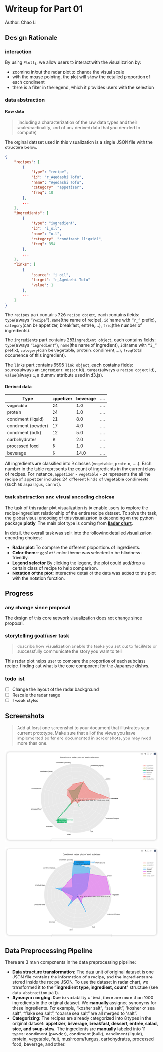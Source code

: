 # Writeup for Part 01
Author: Chao Li

## Design Rationale

### interaction

By using `Plotly`, we allow users to interact with the visualization by:

- zooming in/out the radar plot to change the visual scale
- with the mouse pointing, the plot will show the detailed proportion of each condiment
- there is a filter in the legend, which it provides users with the selection

### data abstraction

#### Raw data

> (including a characterization of the raw data types and their scale/cardinality, and of any derived data that you decided to compute)

The orginal dataset used in this visualization is a single JSON file with the structure below.

```json
{
    "recipes": [
        {
            "type": "recipe",
            "id": "r_Agedashi Tofu",
            "name": "Agedashi Tofu",
            "category": "appetizer",
            "freq": 10
        },
        ...
    ],
    "ingredients": [
        {
            "type": "ingredient",
            "id": "i_oil",
            "name": "oil",
            "category": "condiment (liquid)",
            "freq": 354
        },
        ...
    ],
    "links": [
        {
            "source": "i_oil",
            "target": "r_Agedashi Tofu",
            "value": 1
        },
        ...
    ]
}
```

The `recipes` part contains 726 `recipe object`, each contains fields: `type`(always `“recipe”`), `name`(the name of recipe), `id`(name with `“r_”` prefix), `category`(can be appetizer, breakfast, entrée,…), `freq`(the number of ingredients). 

The `ingredients` part contains 253`ingredient object`, each contains fields: `type`(always `“ingredient”`), `name`(the name of ingredient), `id`(name with `“i_”` prefix), `category`(can be vegetable, protein, condiment,…), `freq`(total occurrence of this ingredient).

The `links` part contains 6595 `link object`, each contains fields: `source`(always an `ingredient object` id), `target`(always a `recipe object` id), `value`(always `1`, a dummy attribute used in d3.js).

#### Derived data

| Type               | **appetizer** | beverage | .... |
| ------------------ | ------------- | -------- | ---- |
| vegetable          | 24            | 1.0      | .... |
| protein            | 24            | 1.0      | .... |
| condiment (liquid) | 21            | 8.0      | .... |
| condiment (powder) | 17            | 4.0      | .... |
| condiment (bulk)   | 12            | 5.0      | .... |
| carbohydrates      | 9             | 2.0      | .... |
| processed food     | 8             | 1.0      | .... |
| beverage           | 6             | 14.0     | .... |

All ingredients are classified into  9 classes (`vegetable`, `protein`, ....). Each number in the table represents the count of ingredients in the current class of recipes. For instance, `appetizer` - `vegetable` - `24` represents the all the recipe of appetizer includes 24 different kinds of vegetable condiments (such as `asparagus`, `carrot`).

### task abstraction and visual encoding choices

The task of this radar plot visualization is to enable users to explore the recipe-ingredient relationship of the entire recipe dataset. To solve the task,  the global visual encoding of this visualization is depending on the python package **plotly**. The main plot type is coming from [**Radar chart**](https://plotly.com/python/radar-chart/). 

In detail, the overall task was split into the following detailed visualization encoding choices:

- **Radar plot**: To compare the different proportions of ingredients.
- **Color theme**: `ggplot2` color theme was selected to be blindness-friendly.
- **Legend selector** By clicking the legend, the plot could add/drop a certain class of recipe to help comparison.
- **Notation of the plot**: Interactive detail of the data was added to the plot with the notation function.

## Progress

### any change since proposal

The design of this core network visualization does not change since proposal.

### storytelling goal/user task

> describe how visualization enable the tasks you set out to facilitate or successfully communicate the story you want to tell

This radar plot helps user to compare the proportion of each subclass recipe, finding out what is the core component for the Japanese dishes.

### todo list

- [ ] Change the layout of the radar background
- [ ] Rescale the radar range
- [ ] Tweak styles

## Screenshots

>  Add at least one screenshot to your document that illustrates your current prototype. Make sure that all of the views you have implemented so far are documented in screenshots, you may need more than one.

![radar plot]([midpoint]04-screenshot_1.png)

![radar plot]([midpoint]04-screenshot_2.png)

## Data Preprocessing Pipeline

There are 3 main components in the data preprocessing pipeline:

- **Data structure transformation**: The data unit of original dataset is one JSON file contains the information of a recipe, and the ingredients are stored inside the recipe JSON. To use the dataset in radar chart, we transformed it to the **”ingredient type, ingredient, count”** structure (see `data abstraction` part).
- **Synonym merging**: Due to variability of text, there are more than 1000 ingredients in the original dataset. We **manually** assigned synonyms for these ingredients. For example, “kosher salt”, “sea salt”, “kosher or sea salt”, “flake sea salt”, “coarse sea salt” are all merged to “salt”.
- **Categorizing**: The recipes are already categorized into 8 types in the original dataset: **appetizer, beverage, breakfast, dessert, entrée, salad, side, and soup-stew**. The ingredients are **manually** labeled into 11 types: condiment (powder), condiment (bulk), condiment (liquid), protein, vegetable, fruit, mushroom/fungus, carbohydrates, processed food, beverage, and other.